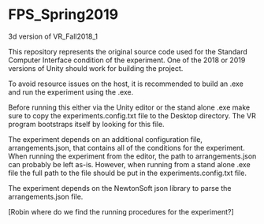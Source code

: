 # FPS_Spring2019
3d version of VR_Fall2018_1

This repository represents the original source code used for the Standard Computer Interface condition of the experiment.
One of the 2018 or 2019 versions of Unity should work for building the project.

To avoid resource issues on the host, it is recommended to build an .exe and run the experiment using the .exe.

Before running this either via the Unity editor or the stand alone .exe make sure to copy the experiments.config.txt
file to the Desktop directory. The VR program bootstraps itself by looking for this file. 

The experiment depends on an additional configuration file, arrangements.json, that contains all of the conditions for the
experiment. When running the experiment from the editor, the path to arrangements.json can probably be left as-is. 
However, when running from a stand alone .exe file the full path to the file should be put in the experiments.config.txt file.

The experiment depends on the NewtonSoft json library to parse the arrangements.json file.

[Robin where do we find the running procedures for the experiment?]
